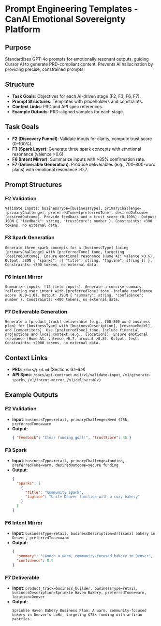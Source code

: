 # Prompt Engineering Templates - CanAI Emotional Sovereignty Platform

## Purpose

Standardizes GPT-4o prompts for emotionally resonant outputs, guiding Cursor AI to generate
PRD-compliant content. Prevents AI hallucination by providing precise, constrained prompts.

## Structure

- **Task Goals**: Objectives for each AI-driven stage (F2, F3, F6, F7).
- **Prompt Structures**: Templates with placeholders and constraints.
- **Context Links**: PRD and API spec references.
- **Example Outputs**: PRD-aligned samples for each stage.

## Task Goals

- **F2 (Discovery Funnel)**: Validate inputs for clarity, compute trust score (0–100%).
- **F3 (Spark Layer)**: Generate three spark concepts with emotional resonance (valence >0.6).
- **F6 (Intent Mirror)**: Summarize inputs with >85% confirmation rate.
- **F7 (Deliverable Generation)**: Produce deliverables (e.g., 700–800-word plans) with emotional
  resonance >0.7.

## Prompt Structures

### F2 Validation

```
Validate inputs: businessType=[businessType], primaryChallenge=[primaryChallenge], preferredTone=[preferredTone], desiredOutcome=[desiredOutcome]. Provide feedback and a trust score (0–100%). Output: JSON { "feedback": string, "trustScore": number }. Constraints: <300 tokens, no external data.
```

### F3 Spark Generation

```
Generate three spark concepts for a [businessType] facing [primaryChallenge] with [preferredTone] tone, targeting [desiredOutcome]. Ensure emotional resonance (Hume AI: valence >0.6). Output: JSON { "sparks": [{ "title": string, "tagline": string }] }. Constraints: <500 tokens, no external data.
```

### F6 Intent Mirror

```
Summarize inputs: [12-field inputs]. Generate a concise summary reflecting user intent with [preferredTone] tone. Include confidence score (0.0–1.0). Output: JSON { "summary": string, "confidence": number }. Constraints: <400 tokens, no external data.
```

### F7 Deliverable Generation

```
Generate a [product_track] deliverable (e.g., 700–800-word business plan) for [businessType] with [businessDescription], [revenueModel], and [competitors]. Use [preferredTone] tone. Include financial projections and local context (e.g., [location]). Ensure emotional resonance (Hume AI: valence >0.7, arousal >0.5). Output: text. Constraints: <2000 tokens, no external data.
```

## Context Links

- **PRD**: `/docs/prd.md` (Sections 6.1–6.9)
- **API Spec**: `/docs/api-contract.md` (`/v1/validate-input`, `/v1/generate-sparks`,
  `/v1/intent-mirror`, `/v1/deliverable`)

## Example Outputs

### F2 Validation

- **Input**: `businessType=retail, primaryChallenge=Need $75k, preferredTone=warm`
- **Output**:
  ```json
  { "feedback": "Clear funding goal!", "trustScore": 85 }
  ```

### F3 Spark

- **Input**:
  `businessType=retail, primaryChallenge=funding, preferredTone=warm, desiredOutcome=secure funding`
- **Output**:
  ```json
  {
    "sparks": [
      {
        "title": "Community Spark",
        "tagline": "Unite Denver families with a cozy bakery"
      }
    ]
  }
  ```

### F6 Intent Mirror

- **Input**:
  `businessType=retail, businessDescription=Artisanal bakery in Denver, preferredTone=warm`
- **Output**:
  ```json
  {
    "summary": "Launch a warm, community-focused bakery in Denver",
    "confidence": 0.9
  }
  ```

### F7 Deliverable

- **Input**:
  `product_track=business_builder, businessType=retail, businessDescription=Sprinkle Haven Bakery, preferredTone=warm, location=Denver`
- **Output**:
  ```
  Sprinkle Haven Bakery Business Plan: A warm, community-focused bakery in Denver’s LoHi, targeting $75k funding with artisan pastries…
  ```
